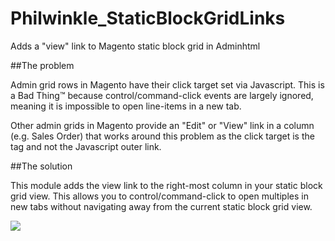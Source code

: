 # Philwinkle_StaticBlockGridLinks
Adds a "view" link to Magento static block grid in Adminhtml


##The problem

Admin grid rows in Magento have their click target set via Javascript. This is a Bad Thing™ because control/command-click events are largely ignored, meaning it is impossible to open line-items in a new tab.

Other admin grids in Magento provide an "Edit" or "View" link in a column (e.g. Sales Order) that works around this problem as the click target is the <a> tag and not the Javascript outer link. 

##The solution

This module adds the view link to the right-most column in your static block grid view. This allows you to control/command-click to open multiples in new tabs without navigating away from the current static block grid view.

<img src="http://i.imgur.com/rNYL8kN.png"/>
